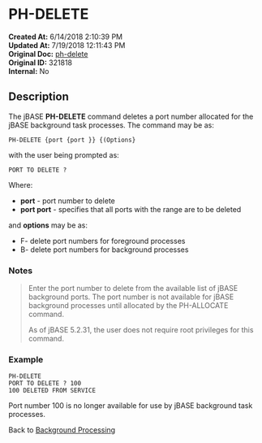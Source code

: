 # PH-DELETE

**Created At:** 6/14/2018 2:10:39 PM  
**Updated At:** 7/19/2018 12:11:43 PM  
**Original Doc:** [ph-delete](https://docs.jbase.com/46465-background-processing/ph-delete)  
**Original ID:** 321818  
**Internal:** No  

## Description

The jBASE **PH-DELETE** command deletes a port number allocated for the jBASE background task processes. The command may be as:

```
PH-DELETE {port {port }} {(Options}
```

with the user being prompted as:

```
PORT TO DELETE ?
```

Where:

- **port** - port number to delete
- **port port** - specifies that all ports with the range are to be deleted

and **options** may be as:

- F- delete port numbers for foreground processes
- B- delete port numbers for background processes

### Notes

> Enter the port number to delete from the available list of jBASE background ports. The port number is not available for jBASE background processes until allocated by the PH-ALLOCATE command.
>
> As of jBASE 5.2.31, the user does not require root privileges for this command.

### Example

```
PH-DELETE
PORT TO DELETE ? 100
100 DELETED FROM SERVICE
```

Port number 100 is no longer available for use by jBASE background task processes.

Back to [Background Processing](./../README.md)
